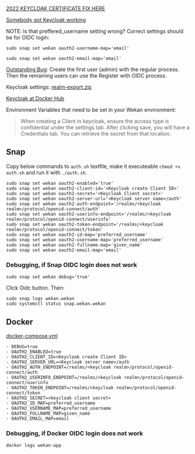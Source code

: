 [2022 KEYCLOAK CERTIFICATE FIX HERE](https://github.com/wekan/wekan/issues/4525)

[Somebody got Keycloak working](https://github.com/wekan/wekan/issues/3277#issuecomment-696333794)

NOTE: Is that preffered_username setting wrong? Correct settings should be for OIDC login:

```
sudo snap set wekan oauth2-username-map='email'

sudo snap set wekan oauth2-email-map='email'
```

[Outstanding Bug](https://github.com/wekan/wekan/issues/1874#issuecomment-460802250): Create the first user (admin) with the regular process.  Then the remaining users can use the Register with OIDC process.

Keycloak settings: [realm-export.zip](https://wekan.github.io/keycloak/realm-export.zip)

[Keycloak at Docker Hub](https://hub.docker.com/r/jboss/keycloak)

Environment Variables that need to be set in your Wekan environment:

> When creating a Client in keycloak, ensure the access type is confidential under the settings tab.  After clicking save, you will have a Credentials tab.  You can retrieve the secret from that location.

## Snap
Copy below commands to `auth.sh` textfile, make it executeable `chmod +x auth.sh` and run it with `./auth.sh`.
```
sudo snap set wekan oauth2-enabled='true'
sudo snap set wekan oauth2-client-id='<Keycloak create Client ID>'
sudo snap set wekan oauth2-secret='<Keycloak Client secret>'
sudo snap set wekan oauth2-server-url='<Keycloak server name>/auth'
sudo snap set wekan oauth2-auth-endpoint='/realms/<keycloak realm>/protocol/openid-connect/auth'
sudo snap set wekan oauth2-userinfo-endpoint='/realms/<keycloak realm>/protocol/openid-connect/userinfo'
sudo snap set wekan oauth2-token-endpoint='/realms/<keycloak realm>/protocol/openid-connect/token'
sudo snap set wekan oauth2-id-map='preferred_username'
sudo snap set wekan oauth2-username-map='preferred_username'
sudo snap set wekan oauth2-fullname-map='given_name'
sudo snap set wekan oauth2-email-map='email'
```
### Debugging, if Snap OIDC login does not work
```
sudo snap set wekan debug='true'
```
Click Oidc button. Then:
```
sudo snap logs wekan.wekan
sudo systemctl status snap.wekan.wekan
```

## Docker

[docker-compose.yml](https://github.com/wekan/wekan/blob/main/docker-compose.yml)
```
- DEBUG=true
- OAUTH2_ENABLED=true
- OAUTH2_CLIENT_ID=<Keycloak create Client ID>
- OAUTH2_SERVER_URL=<Keycloak server name>/auth
- OAUTH2_AUTH_ENDPOINT=/realms/<keycloak realm>/protocol/openid-connect/auth
- OAUTH2_USERINFO_ENDPOINT=/realms/<keycloak realm>/protocol/openid-connect/userinfo
- OAUTH2_TOKEN_ENDPOINT=/realms/<keycloak realm>/protocol/openid-connect/token
- OAUTH2_SECRET=<keycloak client secret>
- OAUTH2_ID_MAP=preferred_username
- OAUTH2_USERNAME_MAP=preferred_username
- OAUTH2_FULLNAME_MAP=given_name
- OAUTH2_EMAIL_MAP=email
```
### Debugging, if Docker OIDC login does not work
```
docker logs wekan-app
```